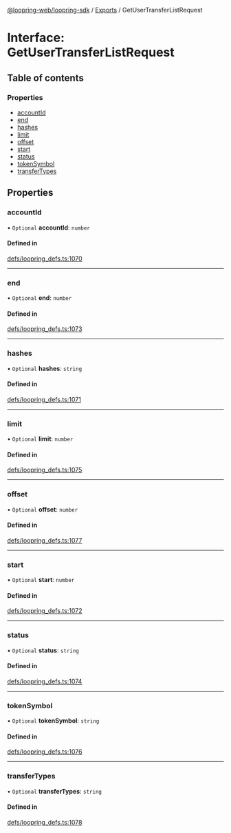 [@loopring-web/loopring-sdk](../README.md) / [Exports](../modules.md) / GetUserTransferListRequest

# Interface: GetUserTransferListRequest

## Table of contents

### Properties

- [accountId](GetUserTransferListRequest.md#accountid)
- [end](GetUserTransferListRequest.md#end)
- [hashes](GetUserTransferListRequest.md#hashes)
- [limit](GetUserTransferListRequest.md#limit)
- [offset](GetUserTransferListRequest.md#offset)
- [start](GetUserTransferListRequest.md#start)
- [status](GetUserTransferListRequest.md#status)
- [tokenSymbol](GetUserTransferListRequest.md#tokensymbol)
- [transferTypes](GetUserTransferListRequest.md#transfertypes)

## Properties

### accountId

• `Optional` **accountId**: `number`

#### Defined in

[defs/loopring_defs.ts:1070](https://github.com/Loopring/loopring_sdk/blob/1b21a8d/src/defs/loopring_defs.ts#L1070)

___

### end

• `Optional` **end**: `number`

#### Defined in

[defs/loopring_defs.ts:1073](https://github.com/Loopring/loopring_sdk/blob/1b21a8d/src/defs/loopring_defs.ts#L1073)

___

### hashes

• `Optional` **hashes**: `string`

#### Defined in

[defs/loopring_defs.ts:1071](https://github.com/Loopring/loopring_sdk/blob/1b21a8d/src/defs/loopring_defs.ts#L1071)

___

### limit

• `Optional` **limit**: `number`

#### Defined in

[defs/loopring_defs.ts:1075](https://github.com/Loopring/loopring_sdk/blob/1b21a8d/src/defs/loopring_defs.ts#L1075)

___

### offset

• `Optional` **offset**: `number`

#### Defined in

[defs/loopring_defs.ts:1077](https://github.com/Loopring/loopring_sdk/blob/1b21a8d/src/defs/loopring_defs.ts#L1077)

___

### start

• `Optional` **start**: `number`

#### Defined in

[defs/loopring_defs.ts:1072](https://github.com/Loopring/loopring_sdk/blob/1b21a8d/src/defs/loopring_defs.ts#L1072)

___

### status

• `Optional` **status**: `string`

#### Defined in

[defs/loopring_defs.ts:1074](https://github.com/Loopring/loopring_sdk/blob/1b21a8d/src/defs/loopring_defs.ts#L1074)

___

### tokenSymbol

• `Optional` **tokenSymbol**: `string`

#### Defined in

[defs/loopring_defs.ts:1076](https://github.com/Loopring/loopring_sdk/blob/1b21a8d/src/defs/loopring_defs.ts#L1076)

___

### transferTypes

• `Optional` **transferTypes**: `string`

#### Defined in

[defs/loopring_defs.ts:1078](https://github.com/Loopring/loopring_sdk/blob/1b21a8d/src/defs/loopring_defs.ts#L1078)
